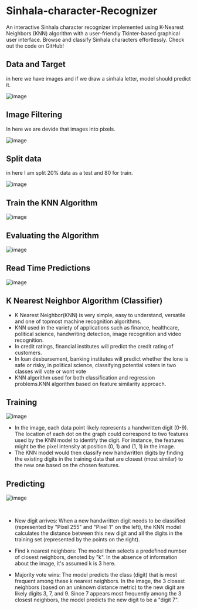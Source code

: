 # Sinhala-character-Recognizer
An interactive Sinhala character recognizer implemented using K-Nearest Neighbors (KNN) algorithm with a user-friendly Tkinter-based graphical user interface. Browse and classify Sinhala characters effortlessly. Check out the code on GitHub!

## Data and Target
in here we have images and if we draw a sinhala letter, model should predict it.<br>

![image](https://github.com/778569/Sinhala-character-Recognizer/assets/52319671/6ab1cf81-c038-4f88-9e15-fa5b9e5caf1f)

## Image Filtering

In here we are devide that images into pixels.<br>

![image](https://github.com/778569/Sinhala-character-Recognizer/assets/52319671/5de3da98-e92f-4509-b172-1c5fedb5af98)

## Split data 

in here I am split 20% data as a test and 80 for train.

![image](https://github.com/778569/Sinhala-character-Recognizer/assets/52319671/4b35f05f-fa39-4a03-90bb-7becad48c52a)

## Train the KNN Algorithm

![image](https://github.com/778569/Sinhala-character-Recognizer/assets/52319671/3cb24a93-cdd3-4803-b3bb-210b200c6359)

## Evaluating the Algorithm

![image](https://github.com/778569/Sinhala-character-Recognizer/assets/52319671/45349352-d590-4587-b0dd-c9db2993b367)

## Read Time Predictions

![image](https://github.com/778569/Sinhala-character-Recognizer/assets/52319671/da1d1bd8-3bd1-4f79-ab17-1a4399418955)

## K Nearest Neighbor Algorithm (Classifier)

* K Nearest Neighbor(KNN) is very simple, easy to understand, versatile and one of topmost machine recognition algorithms.
* KNN used in the variety of applications such as finance, healthcare, political science, handwriting detection, image recognition and video recognition.
* In credit ratings, financial institutes will predict the credit rating of customers.
* In loan desbursement, banking institutes will predict whether the lone is safe or risky, in political science, classifying potential voters in two classes will vote or wont vote
* KNN algorithm used for both classification and regression problems.KNN algorithm based on feature similarity approach.

## Training


![image](https://github.com/778569/Sinhala-character-Recognizer/assets/52319671/15543c02-523f-4642-8aab-10a0113a78dc)

* In the image, each data point likely represents a handwritten digit (0-9). The location of each dot on the graph could correspond to two features used by the KNN model to identify the digit. For instance, the features might be the pixel intensity at position (0, 1) and (1, 1) in the image.
* The KNN model would then classify new handwritten digits by finding the existing digits in the training data that are closest (most similar) to the new one based on the chosen features.

## Predicting

![image](https://github.com/778569/Sinhala-character-Recognizer/assets/52319671/174e9bc8-5f88-4737-987b-e0362477d1de)

<br>

* New digit arrives: When a new handwritten digit needs to be classified (represented by "Pixel 255" and "Pixel 1" on the left), the KNN model calculates the distance between this new digit and all the digits in the training set (represented by the points on the right).

* Find k nearest neighbors: The model then selects a predefined number of closest neighbors, denoted by "k". In the absence of information about the image, it's assumed k is 3 here.
* Majority vote wins: The model predicts the class (digit) that is most frequent among these k nearest neighbors. In the image, the 3 closest neighbors (based on an unknown distance metric) to the new digit are likely digits 3, 7, and 9. Since 7 appears most frequently among the 3 closest neighbors, the model predicts the new digit to be a "digit 7".
